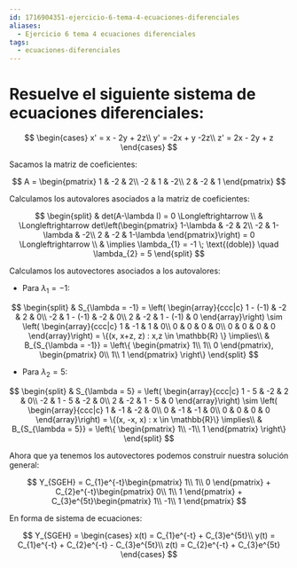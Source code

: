 ```yaml
---
id: 1716904351-ejercicio-6-tema-4-ecuaciones-diferenciales
aliases:
  - Ejercicio 6 tema 4 ecuaciones diferenciales
tags:
  - ecuaciones-diferenciales
---
```


# Resuelve el siguiente sistema de ecuaciones diferenciales:

$$
\begin{cases}
    x' = x - 2y + 2z\\
    y' = -2x + y -2z\\
    z' = 2x - 2y + z
\end{cases}
$$

Sacamos la matriz de coeficientes:

$$
A = \begin{pmatrix}
    1 & -2 & 2\\
    -2 & 1 & -2\\
    2 & -2 & 1
\end{pmatrix}
$$

Calculamos los autovalores asociados a la matriz de coeficientes:

$$
\begin{split}
    & det(A-\lambda I) = 0 \Longleftrightarrow \\
    & \Longleftrightarrow det\left(\begin{pmatrix}
        1-\lambda & -2 & 2\\
        -2 & 1-\lambda & -2\\
        2 & -2 & 1-\lambda
    \end{pmatrix}\right) = 0 \Longleftrightarrow \\
    & \implies \lambda_{1} = -1 \; \text{(doble)} \quad \lambda_{2} = 5
\end{split}
$$

Calculamos los autovectores asociados a los autovalores:

- Para $\lambda_{1} = -1$:

$$
\begin{split}
    & S_{\lambda = -1} = \left( \begin{array}{ccc|c}
        1 - (-1) & -2 & 2 & 0\\
        -2 & 1 - (-1) & -2 & 0\\
        2 & -2 & 1 - (-1) & 0
    \end{array}\right) \sim 
    \left( \begin{array}{ccc|c}
        1 & -1 & 1 & 0\\
        0 & 0 & 0 & 0\\
        0 & 0 & 0 & 0
    \end{array}\right) = \{(x, x+z, z) : x,z \in \mathbb{R} \} \implies\\
    & B_{S_{\lambda = -1}} = \left\{ \begin{pmatrix}
        1\\
        1\\
        0
    \end{pmatrix}, \begin{pmatrix}
        0\\
        1\\
        1
    \end{pmatrix} \right\}
\end{split}
$$

- Para $\lambda_{2} = 5$:

$$
\begin{split}
    & S_{\lambda = 5} = \left( \begin{array}{ccc|c}
        1 - 5 & -2 & 2 & 0\\
        -2 & 1 - 5 & -2 & 0\\
        2 & -2 & 1 - 5 & 0
    \end{array}\right) \sim
    \left( \begin{array}{ccc|c}
        1 & -1 & -2 & 0\\
        0 & -1 & -1 & 0\\
        0 & 0 & 0 & 0
    \end{array}\right) = \{(x, -x, x) : x \in \mathbb{R}\} \implies\\
    & B_{S_{\lambda = 5}} = \left\{ \begin{pmatrix}
        1\\
        -1\\
        1
    \end{pmatrix} \right\}
\end{split}
$$

Ahora que ya tenemos los autovectores podemos construir nuestra solución general:

$$
Y_{SGEH} = C_{1}e^{-t}\begin{pmatrix}
    1\\
    1\\
    0
\end{pmatrix} + C_{2}e^{-t}\begin{pmatrix}
    0\\
    1\\
    1
\end{pmatrix} + C_{3}e^{5t}\begin{pmatrix}
    1\\
    -1\\
    1
\end{pmatrix}
$$

En forma de sistema de ecuaciones:

$$
Y_{SGEH} = \begin{cases}
    x(t) = C_{1}e^{-t} + C_{3}e^{5t}\\
    y(t) = C_{1}e^{-t} + C_{2}e^{-t} - C_{3}e^{5t}\\
    z(t) = C_{2}e^{-t} + C_{3}e^{5t}
\end{cases}
$$
